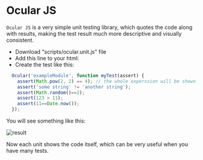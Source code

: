 
Ocular JS
=========

`Ocular JS` is a very simple unit testing library, which quotes the code along with results, making the test result much more descriptive and visually consistent.

* Download "scripts/ocular.unit.js" file
* Add this line to your html:
		<script src="scripts/ocular.unit.js"></script>
* Create the test like this:
```javascript
  Ocular('exampleModule', function myTest(assert) {
    assert(Math.pow(2, 2) == 4); // the whole experssion will be shown!
    assert('some string' != 'another string');
    assert(Math.random()==2);
    assert(123 > 11);
    assert(11==Date.now());
  });
```

You will see something like this:

![result](https://raw.githubusercontent.com/shalmu/ocular/master/example_result.png)

Now each unit shows the code itself, which can be very useful when you have many tests.


